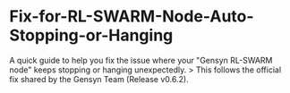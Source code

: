 # Fix-for-RL-SWARM-Node-Auto-Stopping-or-Hanging
 A quick guide to help you fix the issue where your  "Gensyn RL-SWARM node"  keeps stopping or hanging unexpectedly.   > This follows the official fix shared by the Gensyn Team (Release v0.6.2).

